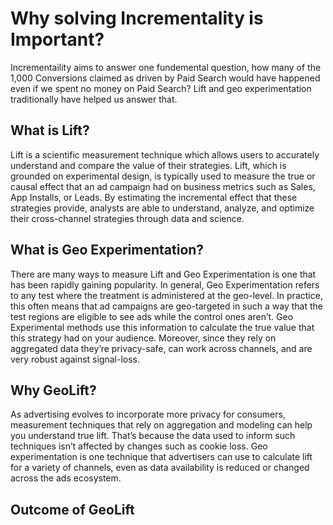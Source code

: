 # Why solving Incrementality is Important?
Incrementaility aims to answer one fundemental question, how many of the 1,000 Conversions claimed as driven by Paid Search would have happened 
even if we spent no money on Paid Search? Lift and geo experimentation traditionally have helped us answer that. 

## What is Lift?
Lift is a scientific measurement technique which allows users to accurately understand and compare the value of their strategies. Lift, 
which is grounded on experimental design, is typically used to measure the true or causal effect that an ad campaign had on business metrics such as Sales, App Installs, or Leads. By estimating the incremental effect that these strategies provide, analysts are able to understand, analyze, and optimize their cross-channel strategies through data and science.

## What is Geo Experimentation?

There are many ways to measure Lift and Geo Experimentation is one that has been rapidly gaining popularity. In general, Geo Experimentation 
refers to any test where the treatment is administered at the geo-level. In practice, this often means that ad campaigns are geo-targeted in 
such a way that the test regions are eligible to see ads while the control ones aren’t. Geo Experimental methods use this information to calculate 
the true value that this strategy had on your audience. Moreover, since they rely on aggregated data they’re privacy-safe, can work across channels, 
and are very robust against signal-loss.

## Why GeoLift?

As advertising evolves to incorporate more privacy for consumers, measurement techniques that rely on aggregation and modeling can help you understand true lift. 
That’s because the data used to inform such techniques isn’t affected by changes such as cookie loss. Geo experimentation is one technique that advertisers can use to calculate lift for a variety of channels, even as data availability is reduced or changed across the ads ecosystem.

## Outcome of GeoLift



